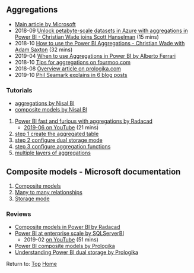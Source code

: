 ## Aggregations
- [Main article by Microsoft](https://docs.microsoft.com/en-gb/power-bi/desktop-aggregations)
- 2018-09 [Unlock petabyte-scale datasets in Azure with aggregations in Power BI - Christian Wade joins Scott Hanselman](https://www.youtube.com/watch?v=OUf-kSWhcOM) (15 mins)
- 2018-10 [How to use the Power BI Aggregations - Christian Wade with Adam Saxton](https://www.youtube.com/watch?v=RdHSo43LkQg) (32 mins)
- 2019-04 [When to use Aggregations in Power BI by Alberto Ferrari](https://www.sqlbi.com/tv/aggregations-in-power-bi/)
- 2018-10 [Tips for aggregations on fourmoo.com](https://www.fourmoo.com/2018/10/23/quick-tips-for-aggregations-composite-models-in-power-bi/)
- 2018-08 [Overview article on prologika.com](https://prologika.com/a-first-look-at-power-bi-aggregations/)
- 2019-10 [Phil Seamark explains in 6 blog posts](https://dax.tips/2019/10/18/creative-aggs-part-i-introduction/)

### Tutorials
- [aggregations by Nisal BI](http://nisalbi.blogspot.com/2019/09/perform-analytics-over-large-data.html)
- [composite models by Nisal BI](http://nisalbi.blogspot.com/2019/09/perform-analytics-over-large-data_22.html)

1. [Power BI fast and furious with aggregations by Radacad](https://radacad.com/power-bi-fast-and-furious-with-aggregations)
   - [2019-06 on YouTube](https://www.youtube.com/watch?v=HXuvdgQRS8o) (21 mins)
2. [step 1 create the aggregated table](https://radacad.com/power-bi-aggregation-step-1-create-the-aggregated-table)
3. [step 2 configure dual storage mode](https://radacad.com/dual-storage-mode-the-most-important-configuration-for-aggregations-step-2-power-bi-aggregations)
4. [step 3 configure aggregation functions](https://radacad.com/power-bi-aggregations-step-3-configure-aggregation-functions-and-test-aggregations-in-action)
5. [multiple layers of aggregations](https://radacad.com/multiple-layers-of-aggregations-in-power-bi-model-responds-even-faster)

## Composite models - Microsoft documentation
1. [Composite models](https://docs.microsoft.com/en-gb/power-bi/desktop-composite-models)
2. [Many to many relationships](https://docs.microsoft.com/en-gb/power-bi/desktop-many-to-many-relationships)
3. [Storage mode](https://docs.microsoft.com/en-gb/power-bi/desktop-storage-mode)

### Reviews
- [Composite models in Power BI by Radacad](https://radacad.com/composite-model-directquery-and-import-data-combined-evolution-begins-in-power-bi)
- [Power BI at enterprise scale by SQLServerBI](https://sqlserverbi.blog/2019/02/28/power-bi-at-enterprise-scale/)
  - 2019-02 [on YouTube](https://www.youtube.com/watch?v=fLP87AXWZzw) (51 mins)
- [Power BI composite models by Prologika](https://prologika.com/power-bi-composite-models-the-good-the-bad-the-ugly/)
- [Understanding Power BI dual storage by Prologika](https://prologika.com/understanding-power-bi-dual-storage/)

Return to: [Top](#aggregations)  [Home](https://beyondpowerbi.com/)
